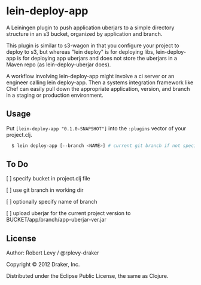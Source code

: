 # lein-deploy-app

A Leiningen plugin to push application uberjars to a simple directory structure
in an s3 bucket, organized by application and branch.

This plugin is similar to s3-wagon in that you configure your project to deploy
to s3, but whereas "lein deploy" is for deploying libs, lein-deploy-app is for
deploying app uberjars and does not store the uberjars in a Maven repo (as
lein-deploy-uberjar does).

A workflow involving lein-deploy-app might involve a ci server or an engineer
calling lein deploy-app. Then a systems integration framework like Chef can
easily pull down the appropriate application, version, and branch in a staging
or production environment.

## Usage

Put `[lein-deploy-app "0.1.0-SNAPSHOT"]` into the `:plugins` vector of your
project.clj.

```bash
  $ lein deploy-app [--branch <NAME>] # current git branch if not specified
```

## To Do

[ ] specify bucket in project.clj file

[ ] use git branch in working dir

  [ ] optionally specify name of branch

[ ] upload uberjar for the current project version
    to BUCKET/app/branch/app-uberjar-ver.jar

## License

Author: Robert Levy / @rplevy-draker

Copyright © 2012 Draker, Inc.

Distributed under the Eclipse Public License, the same as Clojure.
